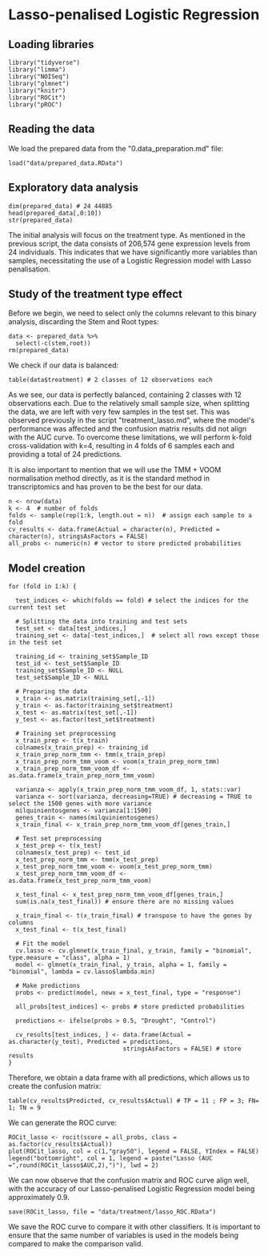 # Lasso-penalised Logistic Regression

## Loading libraries

```
library("tidyverse")
library("limma")
library("NOISeq")
library("glmnet")
library("knitr")
library("ROCit")
library("pROC")
```

## Reading the data

We load the prepared data from the "0.data_preparation.md" file:

```
load("data/prepared_data.RData")
```

## Exploratory data analysis

```
dim(prepared_data) # 24 44885
head(prepared_data[,0:10])
str(prepared_data)
```

The initial analysis will focus on the treatment type. As mentioned in the previous script, the data consists of 206,574 gene expression levels from 24 individuals. This indicates that we have significantly more variables than samples, necessitating the use of a Logistic Regression model with Lasso penalisation.

## Study of the treatment type effect

Before we begin, we need to select only the columns relevant to this binary analysis, discarding the Stem and Root types:

```
data <- prepared_data %>%
  select(-c(stem,root))
rm(prepared_data)
```

We check if our data is balanced:

```
table(data$treatment) # 2 classes of 12 observations each
```

As we see, our data is perfectly balanced, containing 2 classes with 12 observations each. Due to the relatively small sample size, when splitting the data, we are left with very few samples in the test set. This was observed previously in the script "treatment_lasso.md", where the model's performance was affected and the confusion matrix results did not align with the AUC curve. To overcome these limitations, we will perform k-fold cross-validation with k=4, resulting in 4 folds of 6 samples each and providing a total of 24 predictions.

It is also important to mention that we will use the TMM + VOOM normalisation method directly, as it is the standard method in transcriptomics and has proven to be the best for our data.

```
n <- nrow(data)
k <- 4  # number of folds
folds <- sample(rep(1:k, length.out = n))  # assign each sample to a fold
cv_results <- data.frame(Actual = character(n), Predicted = character(n), stringsAsFactors = FALSE)
all_probs <- numeric(n) # vector to store predicted probabilities
```

## Model creation

```
for (fold in 1:k) {

  test_indices <- which(folds == fold) # select the indices for the current test set
  
  # Splitting the data into training and test sets
  test_set <- data[test_indices,] 
  training_set <- data[-test_indices,]  # select all rows except those in the test set
  
  training_id <- training_set$Sample_ID
  test_id <- test_set$Sample_ID
  training_set$Sample_ID <- NULL
  test_set$Sample_ID <- NULL
  
  # Preparing the data
  x_train <- as.matrix(training_set[,-1])
  y_train <- as.factor(training_set$treatment)
  x_test <- as.matrix(test_set[,-1])
  y_test <- as.factor(test_set$treatment)
  
  # Training set preprocessing
  x_train_prep <- t(x_train)
  colnames(x_train_prep) <- training_id
  x_train_prep_norm_tmm <- tmm(x_train_prep)
  x_train_prep_norm_tmm_voom <- voom(x_train_prep_norm_tmm)
  x_train_prep_norm_tmm_voom_df <- as.data.frame(x_train_prep_norm_tmm_voom)
  
  varianza <- apply(x_train_prep_norm_tmm_voom_df, 1, stats::var)
  varianza <- sort(varianza, decreasing=TRUE) # decreasing = TRUE to select the 1500 genes with more variance
  milquinientosgenes <- varianza[1:1500]
  genes_train <- names(milquinientosgenes)
  x_train_final <- x_train_prep_norm_tmm_voom_df[genes_train,]
  
  # Test set preprocessing
  x_test_prep <- t(x_test)
  colnames(x_test_prep) <- test_id
  x_test_prep_norm_tmm <- tmm(x_test_prep)
  x_test_prep_norm_tmm_voom <- voom(x_test_prep_norm_tmm)
  x_test_prep_norm_tmm_voom_df <- as.data.frame(x_test_prep_norm_tmm_voom)
  
  x_test_final <- x_test_prep_norm_tmm_voom_df[genes_train,]
  sum(is.na(x_test_final)) # ensure there are no missing values
  
  x_train_final <- t(x_train_final) # transpose to have the genes by columns
  x_test_final <- t(x_test_final)
  
  # Fit the model
  cv.lasso <- cv.glmnet(x_train_final, y_train, family = "binomial", type.measure = "class", alpha = 1)
  model <- glmnet(x_train_final, y_train, alpha = 1, family = "binomial", lambda = cv.lasso$lambda.min)
  
  # Make predictions
  probs <- predict(model, newx = x_test_final, type = "response")
  
  all_probs[test_indices] <- probs # store predicted probabilities
  
  predictions <- ifelse(probs > 0.5, "Drought", "Control")
  
  cv_results[test_indices, ] <- data.frame(Actual = as.character(y_test), Predicted = predictions,
                                stringsAsFactors = FALSE) # store results
}
```

Therefore, we obtain a data frame with all predictions, which allows us to create the confusion matrix:

```
table(cv_results$Predicted, cv_results$Actual) # TP = 11 ; FP = 3; FN= 1; TN = 9
```

We can generate the ROC curve:

```
ROCit_lasso <- rocit(score = all_probs, class = as.factor(cv_results$Actual))
plot(ROCit_lasso, col = c(1,"gray50"), legend = FALSE, YIndex = FALSE)
legend("bottomright", col = 1, legend = paste("Lasso (AUC =",round(ROCit_lasso$AUC,2),")"), lwd = 2)
```

We can now observe that the confusion matrix and ROC curve align well, with the accuracy of our Lasso-penalised Logistic Regression model being approximately 0.9.

```
save(ROCit_lasso, file = "data/treatment/lasso_ROC.RData")
```

We save the ROC curve to compare it with other classifiers. It is important to ensure that the same number of variables is used in the models being compared to make the comparison valid.
